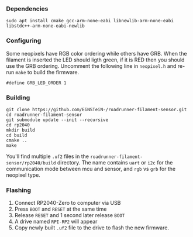 ### Dependencies

```
sudo apt install cmake gcc-arm-none-eabi libnewlib-arm-none-eabi libstdc++-arm-none-eabi-newlib
```

### Configuring

Some neopixels have RGB color ordering while others have GRB. When the filament is inserted the LED should ligth green, if it is RED then you should use the GRB ordering. Uncomment the following line in `neopixel.h` and re-run `make` to build the firmware.

```
#define GRB_LED_ORDER 1
```

### Building

```
git clone https://github.com/EiNSTeiN-/roadrunner-filament-sensor.git
cd roadrunner-filament-sensor
git submodule update --init --recursive
cd rp2040
mkdir build
cd build
cmake ..
make
```

You'll find multiple `.uf2` files in the `roadrunner-filament-sensor/rp2040/build` directory. The name contains `uart` or `i2c` for the communication mode between mcu and sensor, and `rgb` vs `grb` for the neopixel type.

### Flashing

1. Connect RP2040-Zero to computer via USB
2. Press `BOOT` and `RESET` at the same time
3. Release `RESET` and 1 second later release `BOOT`
4. A drive named `RPI-RP2` will appear
5. Copy newly built `.uf2` file to the drive to flash the new firmware.
